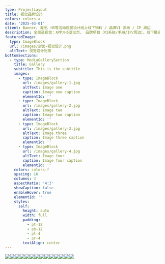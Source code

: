 ```yaml
---
type: ProjectLayout
title: 视觉品牌设计
colors: colors-a
date: '2025-03-01'
client: Banner、海报、H5等活动视觉设计线上线下物料 / 品牌VI 系统 / IP 周边
description: 全渠道视觉：APP/H5活动页、 品牌项目（VI系统/手册/IP/周边）、线下展会活动、电商店铺视觉设计，附全案设计资产库！
featuredImage:
  type: ImageBlock
  url: /images/封面-视觉设计.png
  altText: 视觉设计封面
bottomSections:
  - type: MediaGallerySection
    title: Gallery
    subtitle: This is the subtitle
    images:
      - type: ImageBlock
        url: /images/gallery-1.jpg
        altText: Image one
        caption: Image one caption
        elementId: ''
      - type: ImageBlock
        url: /images/gallery-2.jpg
        altText: Image two
        caption: Image two caption
        elementId: ''
      - type: ImageBlock
        url: /images/gallery-3.jpg
        altText: Image three
        caption: Image three caption
        elementId: ''
      - type: ImageBlock
        url: /images/gallery-4.jpg
        altText: Image four
        caption: Image four caption
        elementId: ''
    colors: colors-f
    spacing: 16
    columns: 4
    aspectRatio: '4:3'
    showCaption: false
    enableHover: true
    elementId: ''
    styles:
      self:
        height: auto
        width: full
        padding:
          - pt-12
          - pb-12
          - pl-4
          - pr-4
        textAlign: center
---
```

![](/images/%E8%A7%86%E8%A7%89%E6%B5%B7%E6%8A%A5%E5%90%88%E9%9B%86.png)![](/images/more5.png)![](/images/%E7%94%BB%E6%9D%BF%2010%20%E6%8B%B7%E8%B4%9D.png)![](/images/h54.png)![](/images/more2.png)![](/images/more4.png)![](/images/more7.png)![](/images/web2.png)![](/images/%E5%AD%A6%E4%B9%A0%E5%AE%9D6.png)![](/images/%E5%AD%A6%E4%B9%A0%E5%AE%9D9.png)![](/images/21%E5%B1%95%E4%BC%9A%E6%89%8B%E5%86%8C%E6%95%88%E6%9E%9C%E5%9B%BE.png)![](/images/%E5%85%8B%E6%9E%97%E6%B3%B0%E5%B0%94%E5%B1%95%E4%BC%9A%E6%89%8B%E5%86%8C%E6%95%88%E6%9E%9C%E5%9B%BE.png)![](/images/%E4%B8%87%E5%90%91%E6%96%B0%E5%85%83%E5%90%8D%E7%89%87%E6%95%88%E6%9E%9C.png)![](/images/%E5%B1%95%E4%BD%8D%E6%95%88%E6%9E%9C.jpg)
